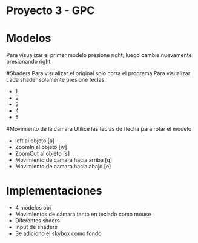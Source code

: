 # Proyecto 3 - GPC

# Modelos
Para visualizar el primer modelo presione right, luego cambie nuevamente presionando right

#Shaders
Para visualizar el original solo corra el programa
Para visualizar cada shader solamente presione teclas:
- 1
- 2
- 3
- 4
- 5

#Movimiento de la cámara
Utilice las teclas de flecha para rotar el modelo
- left al objeto [a]
- ZoomIn al objeto [w]
- ZoomOut al objeto [s]
- Movimiento de camara hacia arriba [q]
- Movimiento de camara hacia abajo [e]

# Implementaciones
- 4 modelos obj
- Movimientos de cámara tanto en teclado como mouse
- Diferentes shders
- Input de shaders
- Se adiciono el skybox como fondo
